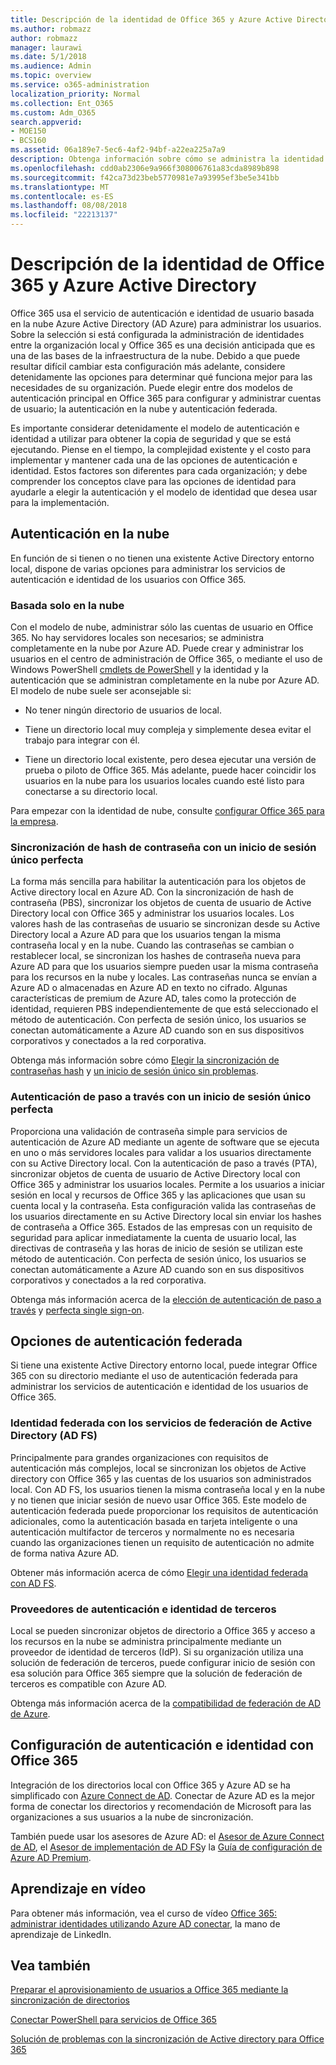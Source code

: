 ```yaml
---
title: Descripción de la identidad de Office 365 y Azure Active Directory
ms.author: robmazz
author: robmazz
manager: laurawi
ms.date: 5/1/2018
ms.audience: Admin
ms.topic: overview
ms.service: o365-administration
localization_priority: Normal
ms.collection: Ent_O365
ms.custom: Adm_O365
search.appverid:
- MOE150
- BCS160
ms.assetid: 06a189e7-5ec6-4af2-94bf-a22ea225a7a9
description: Obtenga información sobre cómo se administra la identidad del usuario en Office 365.
ms.openlocfilehash: cdd0ab2306e9a966f308006761a83cda8989b898
ms.sourcegitcommit: f42ca73d23beb5770981e7a93995ef3be5e341bb
ms.translationtype: MT
ms.contentlocale: es-ES
ms.lasthandoff: 08/08/2018
ms.locfileid: "22213137"
---
```

# <a name="understanding-office-365-identity-and-azure-active-directory"></a>Descripción de la identidad de Office 365 y Azure Active Directory

Office 365 usa el servicio de autenticación e identidad de usuario basada en la nube Azure Active Directory (AD Azure) para administrar los usuarios. Sobre la selección si está configurada la administración de identidades entre la organización local y Office 365 es una decisión anticipada que es una de las bases de la infraestructura de la nube. Debido a que puede resultar difícil cambiar esta configuración más adelante, considere detenidamente las opciones para determinar qué funciona mejor para las necesidades de su organización. Puede elegir entre dos modelos de autenticación principal en Office 365 para configurar y administrar cuentas de usuario; la autenticación en la nube y autenticación federada.
  
Es importante considerar detenidamente el modelo de autenticación e identidad a utilizar para obtener la copia de seguridad y que se está ejecutando. Piense en el tiempo, la complejidad existente y el costo para implementar y mantener cada una de las opciones de autenticación e identidad. Estos factores son diferentes para cada organización; y debe comprender los conceptos clave para las opciones de identidad para ayudarle a elegir la autenticación y el modelo de identidad que desea usar para la implementación.
  
## <a name="cloud-authentication"></a>Autenticación en la nube

En función de si tienen o no tienen una existente Active Directory entorno local, dispone de varias opciones para administrar los servicios de autenticación e identidad de los usuarios con Office 365.
  
### <a name="cloud-only"></a>Basada solo en la nube

Con el modelo de nube, administrar sólo las cuentas de usuario en Office 365. No hay servidores locales son necesarios; se administra completamente en la nube por Azure AD. Puede crear y administrar los usuarios en el centro de administración de Office 365, o mediante el uso de Windows PowerShell [cmdlets de PowerShell](https://go.microsoft.com/fwlink/p/?LinkId=698471) y la identidad y la autenticación que se administran completamente en la nube por Azure AD. El modelo de nube suele ser aconsejable si: 
  
- No tener ningún directorio de usuarios de local.
    
- Tiene un directorio local muy compleja y simplemente desea evitar el trabajo para integrar con él.
    
- Tiene un directorio local existente, pero desea ejecutar una versión de prueba o piloto de Office 365. Más adelante, puede hacer coincidir los usuarios en la nube para los usuarios locales cuando esté listo para conectarse a su directorio local.
    
Para empezar con la identidad de nube, consulte [configurar Office 365 para la empresa](https://support.office.com/article/6a3a29a0-e616-4713-99d1-15eda62d04fa).
  
### <a name="password-hash-sync-with-seamless-single-sign-on"></a>Sincronización de hash de contraseña con un inicio de sesión único perfecta

La forma más sencilla para habilitar la autenticación para los objetos de Active directory local en Azure AD. Con la sincronización de hash de contraseña (PBS), sincronizar los objetos de cuenta de usuario de Active Directory local con Office 365 y administrar los usuarios locales. Los valores hash de las contraseñas de usuario se sincronizan desde su Active Directory local a Azure AD para que los usuarios tengan la misma contraseña local y en la nube. Cuando las contraseñas se cambian o restablecer local, se sincronizan los hashes de contraseña nueva para Azure AD para que los usuarios siempre pueden usar la misma contraseña para los recursos en la nube y locales. Las contraseñas nunca se envían a Azure AD o almacenadas en Azure AD en texto no cifrado. Algunas características de premium de Azure AD, tales como la protección de identidad, requieren PBS independientemente de que está seleccionado el método de autenticación. Con perfecta de sesión único, los usuarios se conectan automáticamente a Azure AD cuando son en sus dispositivos corporativos y conectados a la red corporativa.
  
Obtenga más información sobre cómo [Elegir la sincronización de contraseñas hash](https://docs.microsoft.com/en-us/azure/security/azure-ad-choose-authn) y [un inicio de sesión único sin problemas](https://docs.microsoft.com/en-us/azure/active-directory/connect/active-directory-aadconnect-sso).
  
### <a name="pass-through-authentication-with-seamless-single-sign-on"></a>Autenticación de paso a través con un inicio de sesión único perfecta

Proporciona una validación de contraseña simple para servicios de autenticación de Azure AD mediante un agente de software que se ejecuta en uno o más servidores locales para validar a los usuarios directamente con su Active Directory local. Con la autenticación de paso a través (PTA), sincronizar objetos de cuenta de usuario de Active Directory local con Office 365 y administrar los usuarios locales. Permite a los usuarios a iniciar sesión en local y recursos de Office 365 y las aplicaciones que usan su cuenta local y la contraseña. Esta configuración valida las contraseñas de los usuarios directamente en su Active Directory local sin enviar los hashes de contraseña a Office 365. Estados de las empresas con un requisito de seguridad para aplicar inmediatamente la cuenta de usuario local, las directivas de contraseña y las horas de inicio de sesión se utilizan este método de autenticación. Con perfecta de sesión único, los usuarios se conectan automáticamente a Azure AD cuando son en sus dispositivos corporativos y conectados a la red corporativa.
  
Obtenga más información acerca de la [elección de autenticación de paso a través](https://docs.microsoft.com/en-us/azure/security/azure-ad-choose-authn) y [perfecta single sign-on](https://docs.microsoft.com/en-us/azure/active-directory/connect/active-directory-aadconnect-sso).
  
## <a name="federated-authentication-options"></a>Opciones de autenticación federada

Si tiene una existente Active Directory entorno local, puede integrar Office 365 con su directorio mediante el uso de autenticación federada para administrar los servicios de autenticación e identidad de los usuarios de Office 365.
  
### <a name="federated-identity-with-active-directory-federation-services-ad-fs"></a>Identidad federada con los servicios de federación de Active Directory (AD FS)

Principalmente para grandes organizaciones con requisitos de autenticación más complejos, local se sincronizan los objetos de Active directory con Office 365 y las cuentas de los usuarios son administrados local. Con AD FS, los usuarios tienen la misma contraseña local y en la nube y no tienen que iniciar sesión de nuevo usar Office 365. Este modelo de autenticación federada puede proporcionar los requisitos de autenticación adicionales, como la autenticación basada en tarjeta inteligente o una autenticación multifactor de terceros y normalmente no es necesaria cuando las organizaciones tienen un requisito de autenticación no admite de forma nativa Azure AD.
  
Obtener más información acerca de cómo [Elegir una identidad federada con AD FS](https://docs.microsoft.com/en-us/azure/security/azure-ad-choose-authn).
  
### <a name="third-party-authentication-and-identity-providers"></a>Proveedores de autenticación e identidad de terceros

Local se pueden sincronizar objetos de directorio a Office 365 y acceso a los recursos en la nube se administra principalmente mediante un proveedor de identidad de terceros (IdP). Si su organización utiliza una solución de federación de terceros, puede configurar inicio de sesión con esa solución para Office 365 siempre que la solución de federación de terceros es compatible con Azure AD.
  
Obtenga más información acerca de la [compatibilidad de federación de AD de Azure](https://docs.microsoft.com/en-us/azure/active-directory/connect/active-directory-aadconnect-federation-compatibility).
  
## <a name="configuring-identity-and-authentication-with-office-365"></a>Configuración de autenticación e identidad con Office 365

Integración de los directorios local con Office 365 y Azure AD se ha simplificado con [Azure Connect de AD](https://docs.microsoft.com/en-us/azure/active-directory/connect/active-directory-aadconnect). Conectar de Azure AD es la mejor forma de conectar los directorios y recomendación de Microsoft para las organizaciones a sus usuarios a la nube de sincronización.
  
También puede usar los asesores de Azure AD: el [Asesor de Azure Connect de AD](https://aka.ms/aadconnectpwsync), el [Asesor de implementación de AD FS](https://aka.ms/adfsguidance)y la [Guía de configuración de Azure AD Premium](https://aka.ms/aadpguidance).
  
## <a name="video-training"></a>Aprendizaje en vídeo

Para obtener más información, vea el curso de vídeo [Office 365: administrar identidades utilizando Azure AD conectar](https://support.office.com/article/90991a1d-c0ab-479a-b413-35c9706f6fed.aspx), la mano de aprendizaje de LinkedIn.
  
## <a name="see-also"></a>Vea también

[Preparar el aprovisionamiento de usuarios a Office 365 mediante la sincronización de directorios](https://support.office.com/article/prepare-to-provision-users-through-directory-synchronization-to-office-365-01920974-9e6f-4331-a370-13aea4e82b3e)
  
[Conectar PowerShell para servicios de Office 365](https://support.office.com/article/06a743bb-ceb6-49a9-a61d-db4ffdf54fa6)
  
[Solución de problemas con la sincronización de Active directory para Office 365](https://support.office.com/article/fixing-problems-with-directory-synchronization-for-office-365-79c43023-5a47-45ae-8068-d8a26eee6bc2d)
  

